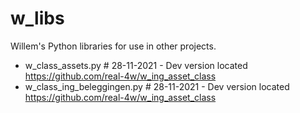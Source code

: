 # w_libs
Willem's Python libraries for use in other projects.

- w_class_assets.py               # 28-11-2021 - Dev version located https://github.com/real-4w/w_ing_asset_class
- w_class_ing_beleggingen.py      # 28-11-2021 - Dev version located https://github.com/real-4w/w_ing_asset_class
